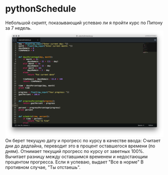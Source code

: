 # pythonSchedule
Небольшой скрипт, показывающий успеваю ли я пройти курс по Питону за 7 недель.
![alt tag](https://github.com/aporpa/pythonSchedule/blob/master/SH1.png)
Он берет текущую дату и прогресс по курсу в качестве ввода:
Считает дни до дедлайна, переводит это в процент оставшегося времени (по дням).
Отнимает текущий прогресс по курсу от заветных 100%.
Вычитает разницу между оставшимся временем и недостающим процентом прогресса.
Если я успеваю, выдает "Все в норме"
В противном случае, "Ты отстаешь".
